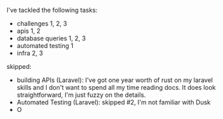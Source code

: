 I've tackled the following tasks:

- challenges 1, 2, 3
- apis 1, 2
- database queries 1, 2, 3
- automated testing 1
- infra 2, 3

skipped:

- building APIs (Laravel): I've got one year worth of rust on my laravel skills and I don't want to spend all my time reading docs. It does look straightforward, I'm just fuzzy on the details.
- Automated Testing (Laravel): skipped #2, I'm not familiar with Dusk
- O
